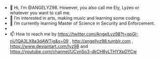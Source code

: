 - 👋 Hi, I’m @ANGELYZ98. However, you also call me Ely, Lyzeo or whatever you want to call me.
- 👀 I’m interested in arts, making music and learning some coding.
- 🌱 I’m currently learning Master of Science in Security and Enforcement.
-
- 📫 How to reach me by https://twitter.com/AngelLyz98?t=qpGI-nU1QA3LX8a3dAWTig&s=09 ,  http://angellyz98.tumblr.com , https://www.deviantart.com/lyz98 and https://youtube.com/channel/UCvnSo3-dkCH8yLTHYXpDYCw

<!---
ANGELYZ98/ANGELYZ98 is a ✨ special ✨ repository because its `README.md` (this file) appears on your GitHub profile.
You can click the Preview link to take a look at your changes.
--->
